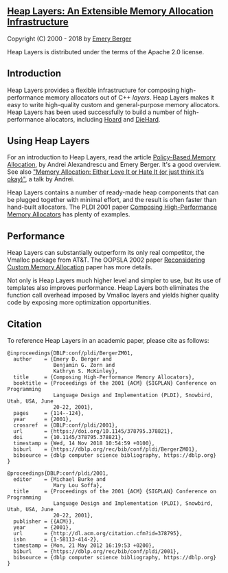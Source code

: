 [Heap Layers: An Extensible Memory Allocation Infrastructure](http://www.heaplayers.org)
-----------------------------------------------------------

Copyright (C) 2000 - 2018 by [Emery Berger](http://www.emeryberger.com)

Heap Layers is distributed under the terms of the Apache 2.0 license.

## Introduction ##

Heap Layers provides a flexible infrastructure for composing
high-performance memory allocators out of C++ _layers_. Heap Layers
makes it easy to write high-quality custom and general-purpose
memory allocators. Heap Layers has been used successfully to build
a number of high-performance allocators, including [Hoard](http://www.hoard.org) and [DieHard](http://www.diehard-software.org/).

## Using Heap Layers ##

For an introduction to Heap Layers, read the article [Policy-Based
Memory Allocation](https://github.com/emeryberger/Heap-Layers/raw/master/cuj-2005-12.pdf), by Andrei
Alexandrescu and Emery Berger. It's a good overview. See also ["Memory Allocation: Either Love It or Hate It
(or just think it’s okay)"](https://accu.org/content/conf2008/Alexandrescu-memory-allocation.screen.pdf), a talk by Andrei.

Heap Layers contains a number of ready-made heap components that can
be plugged together with minimal effort, and the result is often
faster than hand-built allocators. The PLDI 2001 paper [Composing
High-Performance Memory
Allocators](http://www.cs.umass.edu/~emery/pubs/berger-pldi2001.pdf)
has plenty of examples.

## Performance ##

Heap Layers can substantially outperform its only real competitor,
the Vmalloc package from AT&T. The OOPSLA 2002 paper [Reconsidering
Custom Memory
Allocation](http://www.cs.umass.edu/~emery/pubs/berger-oopsla2002.pdf)
paper has more details.

Not only is Heap Layers much higher level and simpler to use, but
its use of templates also improves performance. Heap Layers both
eliminates the function call overhead imposed by Vmalloc layers and
yields higher quality code by exposing more optimization
opportunities.

## Citation ##

To reference Heap Layers in an academic paper, please cite as follows:

```
@inproceedings{DBLP:conf/pldi/BergerZM01,
  author    = {Emery D. Berger and
               Benjamin G. Zorn and
               Kathryn S. McKinley},
  title     = {Composing High-Performance Memory Allocators},
  booktitle = {Proceedings of the 2001 {ACM} {SIGPLAN} Conference on Programming
               Language Design and Implementation (PLDI), Snowbird, Utah, USA, June
               20-22, 2001},
  pages     = {114--124},
  year      = {2001},
  crossref  = {DBLP:conf/pldi/2001},
  url       = {https://doi.org/10.1145/378795.378821},
  doi       = {10.1145/378795.378821},
  timestamp = {Wed, 14 Nov 2018 10:54:59 +0100},
  biburl    = {https://dblp.org/rec/bib/conf/pldi/BergerZM01},
  bibsource = {dblp computer science bibliography, https://dblp.org}
}

@proceedings{DBLP:conf/pldi/2001,
  editor    = {Michael Burke and
               Mary Lou Soffa},
  title     = {Proceedings of the 2001 {ACM} {SIGPLAN} Conference on Programming
               Language Design and Implementation (PLDI), Snowbird, Utah, USA, June
               20-22, 2001},
  publisher = {{ACM}},
  year      = {2001},
  url       = {http://dl.acm.org/citation.cfm?id=378795},
  isbn      = {1-58113-414-2},
  timestamp = {Mon, 21 May 2012 16:19:53 +0200},
  biburl    = {https://dblp.org/rec/bib/conf/pldi/2001},
  bibsource = {dblp computer science bibliography, https://dblp.org}
}
```

